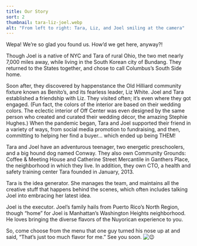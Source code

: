 ```yaml
---
title: Our Story
sort: 2
thumbnail: tara-liz-joel.webp
alt: "From left to right: Tara, Liz, and Joel smiling at the camera"
---
```

Wepa! We’re so glad you found us. How’d we get here, anyway?! 

Though Joel is a native of NYC and Tara of rural Ohio, the two met nearly 7,000 miles away, while living in the South Korean city of Bundang. They returned to the States together, and chose to call Columbus’s South Side home. 

Soon after, they discovered by happenstance the Old Hilliard community fixture known as Benito’s, and its fearless leader, Liz White. Joel and Tara established a friendship with Liz. They visited often; it’s even where they got engaged. (Fun fact, the colors of the interior are based on their wedding colors. The eclectic interior of Off Center was even designed by the same person who created and curated their wedding décor, the amazing Stephie Hughes.) When the pandemic began, Tara and Joel supported their friend in a variety of ways, from social media promotion to fundraising, and then, committing to helping her find a buyer… which ended up being THEM! 

Tara and Joel have an adventurous teenager, two energetic preschoolers, and a big hound dog named Conway. They also own Community Grounds: Coffee & Meeting House and Catherine Street Mercantile in Ganthers Place, the neighborhood in which they live. In addition, they own CTO, a health and safety training center Tara founded in January, 2013. 

Tara is the idea generator. She manages the team, and maintains all the creative stuff that happens behind the scenes, which often includes talking Joel into embracing her latest idea. 

Joel is the executor. Joel’s family hails from Puerto Rico’s North Region, though “home” for Joel is Manhattan’s Washington Heights neighborhood. He loves bringing the diverse flavors of the Nuyorican experience to you. 

So, come choose from the menu that one guy turned his nose up at and said, “That’s just too much flavor for me.” See you soon. ![😉](https://static.xx.fbcdn.net/images/emoji.php/v9/t57/1/16/1f609.png)